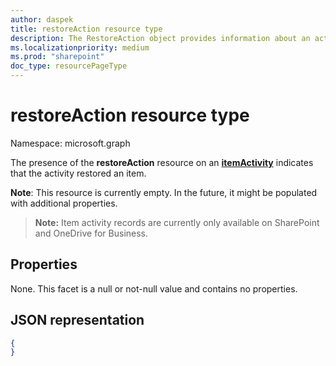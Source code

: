 ```yaml
---
author: daspek
title: restoreAction resource type
description: The RestoreAction object provides information about an activity that restored an item.
ms.localizationpriority: medium
ms.prod: "sharepoint"
doc_type: resourcePageType
---
```

# restoreAction resource type

Namespace: microsoft.graph

The presence of the **restoreAction** resource on an [**itemActivity**][activity] indicates that the activity restored an item.

**Note**: This resource is currently empty. In the future, it might be populated with additional properties.

>**Note:** Item activity records are currently only available on SharePoint and OneDrive for Business.

[activity]: itemactivity.md

## Properties

None. This facet is a null or not-null value and contains no properties.

## JSON representation

<!-- {
  "blockType": "resource",
  "optionalProperties": [ ],
  "@type": "microsoft.graph.restoreAction"
}-->

```json
{
}
```

<!--
{
  "type": "#page.annotation",
  "description": "The RestoreAction object provides information about an activity that restored an item.",
  "keywords": "activities,activity,action,restore,undelete",
  "section": "documentation",
  "tocPath": "Resources/RestoreAction",
  "suppressions": []
}
-->

